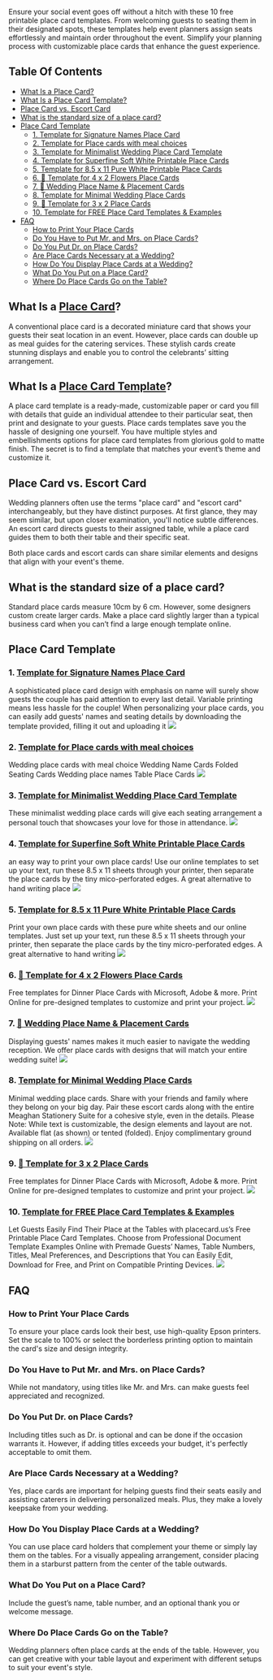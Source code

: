 Ensure your social event goes off without a hitch with these 10 free printable place card templates. From welcoming guests to seating them in their designated spots, these templates help event planners assign seats effortlessly and maintain order throughout the event. Simplify your planning process with customizable place cards that enhance the guest experience.

Table Of Contents
-----------------

*   [What Is a Place Card?](#what-is-a-place-card)
*   [What Is a Place Card Template?](#what-is-a-place-card-template)
*   [Place Card vs. Escort Card](#place-card-vs-escort-card)
*   [What is the standard size of a place card?](#what-is-the-standard-size-of-a-place-card)
*   [Place Card Template](#place-card-template)
    *   [1\. Template for Signature Names Place Card](#1-template-for-signature-names-place-card)
    *   [2\. Template for Place cards with meal choices](#2-template-for-place-cards-with-meal-choices)
    *   [3\. Template for Minimalist Wedding Place Card Template](#3-template-for-minimalist-wedding-place-card-template)
    *   [4\. Template for Superfine Soft White Printable Place Cards](#4-template-for-superfine-soft-white-printable-place-cards)
    *   [5\. Template for 8.5 x 11 Pure White Printable Place Cards](#5-template-for-85-x-11-pure-white-printable-place-cards-)
    *   [6\. 🎉 Template for 4 x 2 Flowers Place Cards](#6--template-for-4-x-2-flowers-place-cards-)
    *   [7\. 💒 Wedding Place Name & Placement Cards](#7--wedding-place-name--placement-cards-)
    *   [8\. Template for Minimal Wedding Place Cards](#8-template-for-minimal-wedding-place-cards-)
    *   [9\. 🎉 Template for 3 x 2 Place Cards](#9--template-for-3-x-2-place-cards)
    *   [10\. Template for FREE Place Card Templates & Examples](#10-template-for-free-place-card-templates--examples)
*   [FAQ](#faq)
    *   [How to Print Your Place Cards](#how-to-print-your-place-cards)
    *   [Do You Have to Put Mr. and Mrs. on Place Cards?](#do-you-have-to-put-mr-and-mrs-on-place-cards)
    *   [Do You Put Dr. on Place Cards?](#do-you-put-dr-on-place-cards)
    *   [Are Place Cards Necessary at a Wedding?](#are-place-cards-necessary-at-a-wedding)
    *   [How Do You Display Place Cards at a Wedding?](#how-do-you-display-place-cards-at-a-wedding)
    *   [What Do You Put on a Place Card?](#what-do-you-put-on-a-place-card)
    *   [Where Do Place Cards Go on the Table?](#where-do-place-cards-go-on-the-table)

What Is a [Place Card](https://en.wikipedia.org/wiki/Place_card)?
-----------------------------------------------------------------

A conventional place card is a decorated miniature card that shows your guests their seat location in an event. However, place cards can double up as meal guides for the catering services. These stylish cards create stunning displays and enable you to control the celebrants’ sitting arrangement.

What Is a [Place Card Template](https://www.docformats.com/place-card/)?
------------------------------------------------------------------------

A place card template is a ready-made, customizable paper or card you fill with details that guide an individual attendee to their particular seat, then print and designate to your guests. Place cards templates save you the hassle of designing one yourself. You have multiple styles and embellishments options for place card templates from glorious gold to matte finish. The secret is to find a template that matches your event’s theme and customize it.

Place Card vs. Escort Card
--------------------------

Wedding planners often use the terms "place card" and "escort card" interchangeably, but they have distinct purposes. At first glance, they may seem similar, but upon closer examination, you'll notice subtle differences. An escort card directs guests to their assigned table, while a place card guides them to both their table and their specific seat.

Both place cards and escort cards can share similar elements and designs that align with your event's theme.

What is the standard size of a place card?
------------------------------------------

Standard place cards measure 10cm by 6 cm. However, some designers custom create larger cards. Make a place card slightly larger than a typical business card when you can’t find a large enough template online.

Place Card Template
-------------------

### 1\. [Template for Signature Names Place Card](https://placecard.us/templates/template-for-names-place-cards-3x2)

A sophisticated place card design with emphasis on name will surely show guests the couple has paid attention to every last detail. Variable printing means less hassle for the couple! When personalizing your place cards, you can easily add guests' names and seating details by downloading the template provided, filling it out and uploading it ![](https://placecard.us/templates/images/template-for-names-place-cards-3x2.png)

### 2\. [Template for Place cards with meal choices](https://placecard.us/templates/template-for-place-cards-with-meal-choices)

Wedding place cards with meal choice Wedding Name Cards Folded Seating Cards Wedding place names Table Place Cards ![](https://placecard.us/templates/images/template-for-place-cards-with-meal-choices.png)

### 3\. [Template for Minimalist Wedding Place Card Template](https://placecard.us/templates/template-2x3-placecards)

These minimalist wedding place cards will give each seating arrangement a personal touch that showcases your love for those in attendance. ![](https://placecard.us/templates/images/template-2x3-placecards.png)

### 4\. [Template for Superfine Soft White Printable Place Cards](https://placecard.us/templates/template-for-soft-white-printable-place-card)

an easy way to print your own place cards! Use our online templates to set up your text, run these 8.5 x 11 sheets through your printer, then separate the place cards by the tiny mico-perforated edges. A great alternative to hand writing place ![](https://placecard.us/templates/images/template-for-soft-white-printable-place-card.png)

### 5\. [Template for 8.5 x 11 Pure White Printable Place Cards](https://placecard.us/templates/template-pure-white-placecards-3x2)

Print your own place cards with these pure white sheets and our online templates. Just set up your text, run these 8.5 x 11 sheets through your printer, then separate the place cards by the tiny micro-perforated edges. A great alternative to hand writing ![](https://placecard.us/templates/images/pure-white-printable-place-cards.png)

### 6\. [🎉 Template for 4 x 2 Flowers Place Cards](https://placecard.us/templates/template-4x2-placecards)

Free templates for Dinner Place Cards with Microsoft, Adobe & more. Print Online for pre-designed templates to customize and print your project. ![](https://placecard.us/templates/images/blank-place-card-4x2-page.png)

### 7\. [💒 Wedding Place Name & Placement Cards](https://placecard.us/templates/wedding-place-name-and-placement-cards)

Displaying guests' names makes it much easier to navigate the wedding reception. We offer place cards with designs that will match your entire wedding suite! ![](https://placecard.us/templates/images/wedding-place-name-and-placement-cards.png)

### 8\. [Template for Minimal Wedding Place Cards](https://placecard.us/templates/template-for-minimal-wedding-Place-Cards-3x2)

Minimal wedding place cards. Share with your friends and family where they belong on your big day. Pair these escort cards along with the entire Meaghan Stationery Suite for a cohesive style, even in the details. Please Note: While text is customizable, the design elements and layout are not. Available flat (as shown) or tented (folded). Enjoy complimentary ground shipping on all orders. ![](https://placecard.us/templates/images/template-for-minimal-wedding-Place-Cards-3x2.png)

### 9\. [🎉 Template for 3 x 2 Place Cards](https://placecard.us/templates/template-3x2-placecards)

Free templates for Dinner Place Cards with Microsoft, Adobe & more. Print Online for pre-designed templates to customize and print your project. ![](https://placecard.us/templates/images/blank-place-card-3x2-page.png)

### 10\. [Template for FREE Place Card Templates & Examples](https://placecard.us/templates/template-for-free-place-card-examples)

Let Guests Easily Find Their Place at the Tables with placecard.us’s Free Printable Place Card Templates. Choose from Professional Document Template Examples Online with Premade Guests’ Names, Table Numbers, Titles, Meal Preferences, and Descriptions that You can Easily Edit, Download for Free, and Print on Compatible Printing Devices. ![](https://placecard.us/templates/images/template-for-free-place-card-examples.png)

FAQ
---

### How to Print Your Place Cards

To ensure your place cards look their best, use high-quality Epson printers. Set the scale to 100% or select the borderless printing option to maintain the card's size and design integrity.

### Do You Have to Put Mr. and Mrs. on Place Cards?

While not mandatory, using titles like Mr. and Mrs. can make guests feel appreciated and recognized.

### Do You Put Dr. on Place Cards?

Including titles such as Dr. is optional and can be done if the occasion warrants it. However, if adding titles exceeds your budget, it's perfectly acceptable to omit them.

### Are Place Cards Necessary at a Wedding?

Yes, place cards are important for helping guests find their seats easily and assisting caterers in delivering personalized meals. Plus, they make a lovely keepsake from your wedding.

### How Do You Display Place Cards at a Wedding?

You can use place card holders that complement your theme or simply lay them on the tables. For a visually appealing arrangement, consider placing them in a starburst pattern from the center of the table outwards.

### What Do You Put on a Place Card?

Include the guest’s name, table number, and an optional thank you or welcome message.

### Where Do Place Cards Go on the Table?

Wedding planners often place cards at the ends of the table. However, you can get creative with your table layout and experiment with different setups to suit your event's style.

